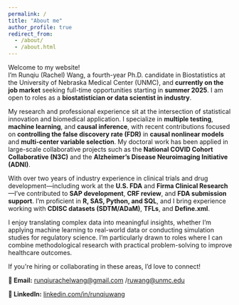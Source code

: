 ```yaml
---
permalink: /
title: "About me"
author_profile: true
redirect_from: 
  - /about/
  - /about.html
---
```


Welcome to my website!  
I’m Runqiu (Rachel) Wang, a fourth-year Ph.D. candidate in Biostatistics at the University of Nebraska Medical Center (UNMC), and **currently on the job market** seeking full-time opportunities starting in **summer 2025**. I am open to roles as a **biostatistician or data scientist in industry**.

My research and professional experience sit at the intersection of statistical innovation and biomedical application. I specialize in **multiple testing**, **machine learning**, and **causal inference**, with recent contributions focused on **controlling the false discovery rate (FDR)** in **causal nonlinear models** and **multi-center variable selection**. My doctoral work has been applied in large-scale collaborative projects such as the **National COVID Cohort Collaborative (N3C)** and the **Alzheimer’s Disease Neuroimaging Initiative (ADNI)**.

With over two years of industry experience in clinical trials and drug development—including work at the **U.S. FDA** and **Firma Clinical Research**—I’ve contributed to **SAP development**, **CRF review**, and **FDA submission support**. I’m proficient in **R, SAS, Python, and SQL**, and I bring experience working with **CDISC datasets (SDTM/ADaM)**, **TFLs**, and **Define.xml**.

I enjoy translating complex data into meaningful insights, whether I’m applying machine learning to real-world data or conducting simulation studies for regulatory science. I’m particularly drawn to roles where I can combine methodological research with practical problem-solving to improve healthcare outcomes.

If you're hiring or collaborating in these areas, I’d love to connect!

**📧 Email:** [runqiurachelwang@gmail.com](mailto:runqiurachelwang@gmail.com) /[ruwang@unmc.edu](mailto:ruwang@unmc.edu)


**🔗 LinkedIn:** [linkedin.com/in/runqiuwang](https://linkedin.com/in/runqiuwang)
